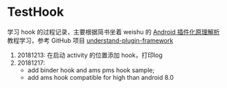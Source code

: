 # TestHook

学习 hook 的过程记录，主要根据简书坐着 weishu 的 [Android 插件化原理解析](https://www.jianshu.com/u/e347b97e2f0c) 教程学习，参考 GitHub 项目 [understand-plugin-framework](https://github.com/tiann/understand-plugin-framework)

1. 20181213:
    在启动 activity 的位置添加 hook，打印log
2. 20181217:
    - add binder hook and ams pms hook sample;
    - add ams hook compatible for high than android 8.0
